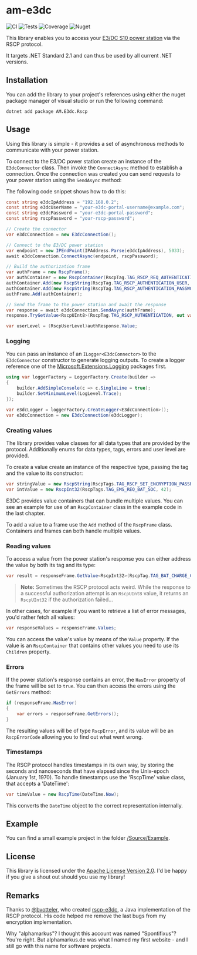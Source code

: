 # am-e3dc

![CI](https://img.shields.io/azure-devops/build/spontifixus/6b9c3bca-052c-4b57-9c3a-6e305515fc73/5) ![Tests](https://img.shields.io/azure-devops/tests/spontifixus/am-e3dc/5) ![Coverage](https://img.shields.io/azure-devops/coverage/spontifixus/am-e3dc/5) ![Nuget](https://img.shields.io/nuget/v/AM.E3dc.Rscp)

This library enables you to access your [E3/DC S10 power station](https://www.e3dc.com/produkte) via the RSCP protocol.

It targets .NET Standard 2.1 and can thus be used by all current .NET versions.

## Installation

You can add the library to your project's references using either the nuget package manager of visual studio or run the following command:

    dotnet add package AM.E3dc.Rscp

## Usage

Using this library is simple - it provides a set of asynchronous methods to communicate with your power station.

To connect to the E3/DC power station create an instance of the `E3dcConnector`
 class. Then invoke the `ConnectAsync` method to establish a connection. Once the connection was created you can send requests to your power station using the `SendAsync` method:

The following code snippet shows how to do this:

```csharp
const string e3dcIpAddress = "192.168.0.2";
const string e3dcUserName = "your-e3dc-portal-username@example.com";
const string e3dcPassword = "your-e3dc-portal-password";
const string rscpPassword = "your-rscp-password";

// Create the connector
var e3dcConnection = new E3dcConnection();

// Connect to the E3/DC power station
var endpoint = new IPEndPoint(IPAddress.Parse(e3dcIpAddress), 5033);
await e3dcConnection.ConnectAsync(endpoint, rscpPassword);

// Build the authorization frame
var authFrame = new RscpFrame();
var authContainer = new RscpContainer(RscpTag.TAG_RSCP_REQ_AUTHENTICATION);
authContainer.Add(new RscpString(RscpTag.TAG_RSCP_AUTHENTICATION_USER, e3dcUserName));
authContainer.Add(new RscpString(RscpTag.TAG_RSCP_AUTHENTICATION_PASSWORD, e3dcPassword));
authFrame.Add(authContainer);

// Send the frame to the power station and await the response
var response = await e3dcConnection.SendAsync(authFrame);
response.TryGetValue<RscpUInt8>(RscpTag.TAG_RSCP_AUTHENTICATION, out var authResponse);

var userLevel = (RscpUserLevel)authResponse.Value;
```

### Logging

You can pass an instance of an `ILogger<E3dcConnector>` to the `E3dcConnector` constructor to generate logging outputs. To create a logger reference one of the [Microsoft.Extensions.Logging](https://www.nuget.org/packages?q=Microsoft.Extensions.Logging) packages first.

```csharp
using var loggerFactory = LoggerFactory.Create(builder =>
{
    builder.AddSimpleConsole(c => c.SingleLine = true);
    builder.SetMinimumLevel(LogLevel.Trace);
});

var e3dcLogger = loggerFactory.CreateLogger<E3dcConnection>();
var e3dcConnection = new E3dcConnection(e3dcLogger);
```

### Creating values

The library provides value classes for all data types that are provided by the protocol. Additionally enums for data types, tags, errors and user level are provided.

To create a value create an instance of the respective type, passing the tag and the value to its constructor:

```csharp
var stringValue = new RscpString(RscpTags.TAG_RSCP_SET_ENCRYPTION_PASSPHRASE, "Hello World");
var intValue = new RscpInt32(RscpTags.TAG_EMS_REQ_BAT_SOC, 42);
```

E3DC provides value containers that can bundle multiple values. You can see an example for use of an `RscpContainer` class in the example code in the last chapter.

To add a value to a frame use the `Add` method of the `RscpFrame` class. Containers and frames can both handle multiple values.

### Reading values

To access a value from the power station's response you can either address the value by both its tag and its type:

```csharp
var result = responseFrame.GetValue<RscpInt32>(RscpTag.TAG_BAT_CHARGE_CYCLES);
```

> **Note:** Sometimes the RSCP protocol acts weird. While the response to a successful authorization attempt is an `RscpUInt8` value, it returns an `RscpUInt32` if the authorization failed...

In other cases, for example if you want to retrieve a list of error messages, you'd rather fetch all values:

```csharp
var responseValues = responseFrame.Values;
```

You can access the value's value by means of the `Value` property. If the value is an `RscpContainer` that contains other values you need to use its `Children` property.

### Errors

If the power station's response contains an error, the `HasError` property of the frame will be set to `true`. You can then access the errors using the `GetErrors` method:

```csharp
if (responseFrame.HasError)
{
    var errors = responseFrame.GetErrors();
}
```

The resulting values will be of type `RscpError`, and its value will be an `RscpErrorCode` allowing you to find out what went wrong.

### Timestamps

The RSCP protocol handles timestamps in its own way, by storing the seconds and nanoseconds that have elapsed since the Unix-epoch (January 1st, 1970). To handle timestamps use the 'RscpTime' value class, that accepts a 'DateTime':

```csharp
var timeValue = new RscpTime(DateTime.Now);
```

This converts the `DateTime` object to the correct representation internally.

## Example

You can find a small example project in the folder [/Source/Example](/Source/Example).

## License

This library is licensed under the [Apache License Version 2.0](LICENSE). I'd be happy if you give a shout out should you use my library!

## Remarks

Thanks to [@bvotteler](https://github.com/bvotteler/), who created [rscp-e3dc](https://github.com/bvotteler/rscp-e3dc), a Java implementation of the RSCP protocol. His code helped me remove the last bugs from my encryption implementation.

Why "alphamarkus"? I thought this account was named "Spontifixus"? You're right. But alphamarkus.de was what I named my first website - and I still go with this name for software projects.
